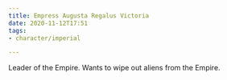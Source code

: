 ```yaml
---
title: Empress Augusta Regalus Victoria
date: 2020-11-12T17:51
tags:
- character/imperial

---
```


Leader of the Empire. Wants to wipe out aliens from the Empire.
